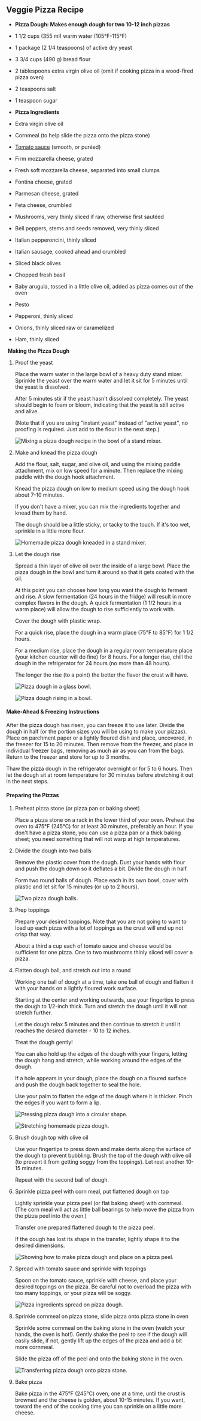 ## Veggie Pizza Recipe

* **Pizza Dough: Makes enough dough for two 10-12 inch pizzas**

* 1 1/2 cups (355 ml) warm water (105°F-115°F)

* 1 package (2 1/4 teaspoons) of active dry yeast

* 3 3/4 cups (490 g) bread flour

* 2 tablespoons extra virgin olive oil (omit if cooking pizza in a wood-fired pizza oven)

* 2 teaspoons salt

* 1 teaspoon sugar

  

* **Pizza Ingredients**

* Extra virgin olive oil

* Cornmeal (to help slide the pizza onto the pizza stone)

* [Tomato sauce](https://www.simplyrecipes.com/recipes/basic_tomato_sauce/) (smooth, or puréed)

* Firm mozzarella cheese, grated

* Fresh soft mozzarella cheese, separated into small clumps

* Fontina cheese, grated

* Parmesan cheese, grated

* Feta cheese, crumbled

* Mushrooms, very thinly sliced if raw, otherwise first sautéed

* Bell peppers, stems and seeds removed, very thinly sliced

* Italian pepperoncini, thinly sliced

* Italian sausage, cooked ahead and crumbled

* Sliced black olives

* Chopped fresh basil

* Baby arugula, tossed in a little olive oil, added as pizza comes out of the oven

* Pesto

* Pepperoni, thinly sliced

* Onions, thinly sliced raw or caramelized

* Ham, thinly sliced



​	**Making the Pizza Dough**

1. Proof the yeast

   Place the warm water in the large bowl of a heavy duty stand mixer. Sprinkle the yeast over the warm water and let it sit for 5 minutes until the yeast is dissolved.

   After 5 minutes stir if the yeast hasn't dissolved completely. The yeast should begin to foam or bloom, indicating that the yeast is still active and alive.

   (Note that if you are using "instant yeast" instead of "active yeast", no proofing is required. Just add to the flour in the next step.)

   ![Mixing a pizza dough recipe in the bowl of a stand mixer.](https://www.simplyrecipes.com/thmb/v36ccESLlh8G7HgbmZ4SbvNX__8=/4596x3064/filters:no_upscale():max_bytes(150000):strip_icc():format(webp)/Simply-Recipes-Homemade-Pizza-METHOD-03-c02cd6c4a47c4f8fbeb8d81a26f67313.jpg)

2. Make and knead the pizza dough

   Add the flour, salt, sugar, and olive oil, and using the mixing paddle attachment, mix on low speed for a minute. Then replace the mixing paddle with the dough hook attachment.

   Knead the pizza dough on low to medium speed using the dough hook about 7-10 minutes.

   If you don't have a mixer, you can mix the ingredients together and knead them by hand.

   The dough should be a little sticky, or tacky to the touch. If it's too wet, sprinkle in a little more flour.

   ![Homemade pizza dough kneaded in a stand mixer.](https://www.simplyrecipes.com/thmb/W_AoL74FF1dM-gXT3CGK-91Qes8=/5008x3339/filters:no_upscale():max_bytes(150000):strip_icc():format(webp)/Simply-Recipes-Homemade-Pizza-METHOD-04-afecb1b8853b4ed7a7ad27ad53d5b627.jpg)

3. Let the dough rise

   Spread a thin layer of olive oil over the inside of a large bowl. Place the pizza dough in the bowl and turn it around so that it gets coated with the oil.

   At this point you can choose how long you want the dough to ferment and rise. A slow fermentation (24 hours in the fridge) will result in more complex flavors in the dough. A quick fermentation (1 1/2 hours in a warm place) will allow the dough to rise sufficiently to work with.

   Cover the dough with plastic wrap.

   For a quick rise, place the dough in a warm place (75°F to 85°F) for 1 1/2 hours.

   For a medium rise, place the dough in a regular room temperature place (your kitchen counter will do fine) for 8 hours. For a longer rise, chill the dough in the refrigerator for 24 hours (no more than 48 hours).

   The longer the rise (to a point) the better the flavor the crust will have.

   ![Pizza dough in a glass bowl.](https://www.simplyrecipes.com/thmb/mzPAb11wXsZHH_Le4lgEtVjvOh4=/5335x3557/filters:no_upscale():max_bytes(150000):strip_icc():format(webp)/Simply-Recipes-Homemade-Pizza-METHOD-02-2e578a3570c446d6b6bfa937b1551d1d.jpg)

   ![Pizza dough rising in a bowl.](https://www.simplyrecipes.com/thmb/nT4d3qtnQMSqcQj_I1hblxjcvhs=/5148x3432/filters:no_upscale():max_bytes(150000):strip_icc():format(webp)/Simply-Recipes-Homemade-Pizza-METHOD-01-8d03384bde444ac58a2fb77591e99fbd.jpg)

   



#### **Make-Ahead & Freezing Instructions**

After the pizza dough has risen, you can freeze it to use later. Divide the dough in half (or the portion sizes you will be using to make your pizzas). Place on parchment paper or a lightly floured dish and place, uncovered, in the freezer for 15 to 20 minutes. Then remove from the freezer, and place in individual freezer bags, removing as much air as you can from the bags. Return to the freezer and store for up to 3 months.

Thaw the pizza dough in the refrigerator overnight or for 5 to 6 hours. Then let the dough sit at room temperature for 30 minutes before stretching it out in the next steps.



#### **Preparing the Pizzas**

1. Preheat pizza stone (or pizza pan or baking sheet)

   Place a pizza stone on a rack in the lower third of your oven. Preheat the oven to 475°F (245°C) for at least 30 minutes, preferably an hour. If you don't have a pizza stone, you can use a pizza pan or a thick baking sheet; you need something that will not warp at high temperatures.

   

2. Divide the dough into two balls

   Remove the plastic cover from the dough. Dust your hands with flour and push the dough down so it deflates a bit. Divide the dough in half.

   Form two round balls of dough. Place each in its own bowl, cover with plastic and let sit for 15 minutes (or up to 2 hours).

   ![Two pizza dough balls.](https://www.simplyrecipes.com/thmb/9aPmaAxBdO-0HRWVSSULPPkXcVA=/4981x3321/filters:no_upscale():max_bytes(150000):strip_icc():format(webp)/Simply-Recipes-Homemade-Pizza-METHOD-05-178cab1ba4834b2d8218897f6b148db4.jpg)

   

3. Prep toppings

   Prepare your desired toppings. Note that you are not going to want to load up each pizza with a lot of toppings as the crust will end up not crisp that way.

   About a third a cup each of tomato sauce and cheese would be sufficient for one pizza. One to two mushrooms thinly sliced will cover a pizza.

   

4. Flatten dough ball, and stretch out into a round

   Working one ball of dough at a time, take one ball of dough and flatten it with your hands on a lightly floured work surface.

   Starting at the center and working outwards, use your fingertips to press the dough to 1/2-inch thick. Turn and stretch the dough until it will not stretch further.

   Let the dough relax 5 minutes and then continue to stretch it until it reaches the desired diameter - 10 to 12 inches.

   Treat the dough gently!

   You can also hold up the edges of the dough with your fingers, letting the dough hang and stretch, while working around the edges of the dough.

   If a hole appears in your dough, place the dough on a floured surface and push the dough back together to seal the hole.

   Use your palm to flatten the edge of the dough where it is thicker. Pinch the edges if you want to form a lip.

   ![Pressing pizza dough into a circular shape.](https://www.simplyrecipes.com/thmb/GN8qOGNCd5ph8XfR7LEVQH9CozQ=/5191x3461/filters:no_upscale():max_bytes(150000):strip_icc():format(webp)/Simply-Recipes-Homemade-Pizza-METHOD-07-3dc438ef59684b398936445098f6715a.jpg)

   ![Stretching homemade pizza dough.](https://www.simplyrecipes.com/thmb/2SOjwAQVFJsm9ue3iBxNJVqxMAQ=/4888x3259/filters:no_upscale():max_bytes(150000):strip_icc():format(webp)/Simply-Recipes-Homemade-Pizza-METHOD-06-53b2f52cf4794d019ff87880956dd837.jpg)

   

5. Brush dough top with olive oil

   Use your fingertips to press down and make dents along the surface of the dough to prevent bubbling. Brush the top of the dough with olive oil (to prevent it from getting soggy from the toppings). Let rest another 10-15 minutes.

   Repeat with the second ball of dough.

   

6. Sprinkle pizza peel with corn meal, put flattened dough on top

   Lightly sprinkle your pizza peel (or flat baking sheet) with cornmeal. (The corn meal will act as little ball bearings to help move the pizza from the pizza peel into the oven.)

   Transfer one prepared flattened dough to the pizza peel.

   If the dough has lost its shape in the transfer, lightly shape it to the desired dimensions.

   ![Showing how to make pizza dough and place on a pizza peel.](https://www.simplyrecipes.com/thmb/RidQbJ6_m2v0oznsfTMfvSF3Bz4=/5176x3451/filters:no_upscale():max_bytes(150000):strip_icc():format(webp)/Simply-Recipes-Homemade-Pizza-METHOD-08-beae00ddf31646af8a2549d10cc5ec8c.jpg)

   

7. Spread with tomato sauce and sprinkle with toppings

   Spoon on the tomato sauce, sprinkle with cheese, and place your desired toppings on the pizza. Be careful not to overload the pizza with too many toppings, or your pizza will be soggy.

   ![Pizza ingredients spread on pizza dough.](https://www.simplyrecipes.com/thmb/1UFxmzDtzfsZ7qin-NPqwqu0L_4=/5087x3391/filters:no_upscale():max_bytes(150000):strip_icc():format(webp)/Simply-Recipes-Homemade-Pizza-METHOD-09-d9e43b77b1844cca8defe6f9e56e181d.jpg)

   

8. Sprinkle cornmeal on pizza stone, slide pizza onto pizza stone in oven

   Sprinkle some cornmeal on the baking stone in the oven (watch your hands, the oven is hot!). Gently shake the peel to see if the dough will easily slide, if not, gently lift up the edges of the pizza and add a bit more cornmeal.

   Slide the pizza off of the peel and onto the baking stone in the oven.

   ![Transferring pizza dough onto pizza stone.](https://www.simplyrecipes.com/thmb/lu-0AofjaYpp-J53J1ekyz788e4=/3330x2220/filters:no_upscale():max_bytes(150000):strip_icc():format(webp)/Simply-Recipes-Homemade-Pizza-METHOD-10-01f70ecc84ea4a63bb5a723e5a027a09.jpg)

   

9. Bake pizza

   Bake pizza in the 475°F (245°C) oven, one at a time, until the crust is browned and the cheese is golden, about 10-15 minutes. If you want, toward the end of the cooking time you can sprinkle on a little more cheese.